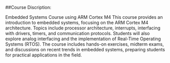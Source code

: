##Course Discription:

Embedded Systems Course using ARM Cortex M4 This course provides an introduction to embedded systems, focusing on the ARM Cortex M4 architecture. Topics include processor architecture, interrupts, interfacing with drivers, timers, and communication protocols. Students will also explore analog interfacing and the implementation of Real-Time Operating Systems (RTOS). The course includes hands-on exercises, midterm exams, and discussions on recent trends in embedded systems, preparing students for practical applications in the field.
